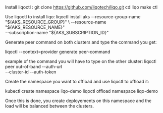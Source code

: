 Install liqoctl :
git clone https://github.com/liqotech/liqo.git
cd liqo
make ctl

Use liqoctl to install liqo:
liqoctl install aks --resource-group-name "${AKS_RESOURCE_GROUP}" \
        --resource-name "${AKS_RESOURCE_NAME}" \
        --subscription-name "${AKS_SUBSCRIPTION_ID}"

Generate peer command on both clusters and type the command you get:

liqoctl --context=provider generate peer-command

example of the command you will have to type on the other cluster: liqoctl peer out-of-band <cluster-name> --auth-url <auth-url> \
    --cluster-id <cluster-id> --auth-token <auth-token>

Create the namespace you want to offload and use liqoctl to offload it:

kubectl create namespace liqo-demo
liqoctl offload namespace liqo-demo

Once this is done, you create deployements on this namespace and the load will be balanced between the clusters.
